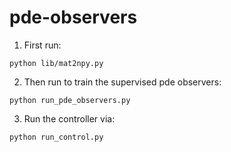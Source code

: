 # pde-observers

1. First run:

```
python lib/mat2npy.py
```


2. Then run to train the supervised pde observers:

```
python run_pde_observers.py
```


3. Run the controller via:

```
python run_control.py
```